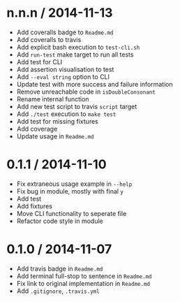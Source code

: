 
n.n.n / 2014-11-13
==================

 * Add coveralls badge to `Readme.md`
 * Add coveralls to travis
 * Add explicit bash execution to `test-cli.sh`
 * Add `run-test` make target to run all tests
 * Add test for CLI
 * Add assertion visualisation to test
 * Add `--eval string` option to CLI
 * Update test with more success and failure information
 * Remove unreachable code in `isDoubleConsonant`
 * Rename internal function
 * Add new test script to travis `script` target
 * Add `./test` execution to `make test`
 * Add test for missing fixtures
 * Add coverage
 * Update usage in `Readme.md`

0.1.1 / 2014-11-10
==================

 * Fix extraneous usage example in `--help`
 * Fix bug in module, mostly with final `y`
 * Add test
 * Add fixtures
 * Move CLI functionality to seperate file
 * Refactor code style in module

0.1.0 / 2014-11-07
==================

 * Add travis badge in `Readme.md`
 * Add terminal full-stop to sentence in `Readme.md`
 * Fix link to original implementation in `Readme.md`
 * Add `.gitignore`, `.travis.yml`

